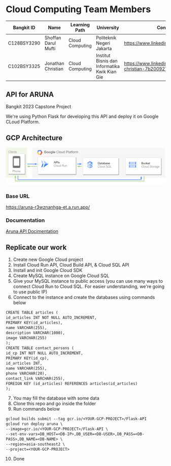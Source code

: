 # Cloud Computing Team Members

| Bangkit ID | Name | Learning Path | University | Contact |
| ----- | ----- | ----- | ----- | ----- |
|C128BSY3290|Shoffan Darul Mufti|Cloud Computing|Politeknik Negeri Jakarta|https://www.linkedin.com/in/shoffanda/|
|C102BSY3325|Jonathan Christian|Cloud Computing|Institut Bisnis dan Informatika Kwik Kian Gie|https://www.linkedin.com/in/jonathan-christian-7b2009272/|

## API for ARUNA

Bangkit 2023 Capstone Project <br>

We're using Python Flask for developing this API and deploy it on Google CLoud Platform.

## GCP Architecture
![gcp_architecture](assets/gcp-architecture.png)

### Base URL
https://aruna-r3wznanhga-et.a.run.app/

### Documentation
[Aruna API Docimentation](https://pandarl.notion.site/Aruna-API-Documentation-c63074cec06241ef870e79f623ce5f86?pvs=4)

## Replicate our work

1. Create new Google Cloud project
2. Install Cloud Run API, Cloud Build API, & Cloud SQL API
3. Install and init Google Cloud SDK
4. Create MySQL instance on Google Cloud SQL
5. Give your MySQL instance to public access (you can use many ways to connect Cloud Run to Cloud SQL. For easier understanding, we're going to use public IP)
6. Connect to the instance and create the databases using commands below
```plaintext
CREATE TABLE articles (
id_articles INT NOT NULL AUTO_INCREMENT,
PRIMARY KEY(id_articles),
name VARCHAR(255),
description VARCHAR(1000),
image VARCHAR(255)
);
CREATE TABLE contact_persons (
id_cp INT NOT NULL AUTO_INCREMENT,
PRIMARY KEY(id_cp),
id_articles INT,
name VARCHAR(255),
phone VARCHAR(20),
contact_link VARCHAR(255),
FOREIGN KEY (id_articles) REFERENCES articles(id_articles)
);
```
7. You may fill the database with some data
8. Clone this repo and go inside the folder
9. Run commands below
```plaintext
gcloud builds submit --tag gcr.io/<YOUR-GCP-PROJECT>/Flask-API
gcloud run deploy aruna \
--image=gcr.io/<YOUR-GCP-PROJECT>/Flask-API \
--set-env-vars=DB_HOST=<DB-IP>,DB_USER=<DB-USER>,DB_PASS=<DB-PASS>,DB_NAME=<DB-NAME> \
--region=asia-southeast2 \
--project=<YOUR-GCP-PROJECT>
```
10. Done

